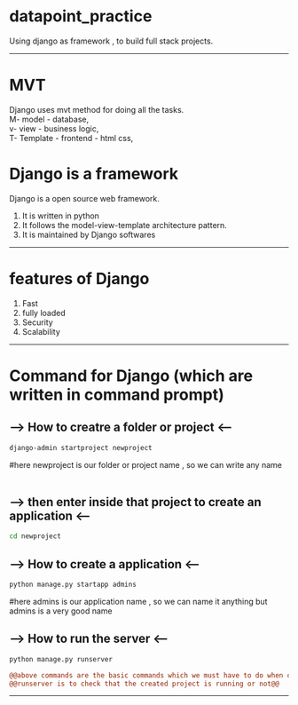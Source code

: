 # datapoint_practice
Using django as framework , to build full stack projects.

----
# MVT
Django uses mvt method for doing all the tasks. <br>
M- model - database, <br>
v- view - business logic, <br> 
T- Template - frontend - html css, <br>

# Django is a framework
Django is a open source web framework. 
1. It is written in python
2. It follows the model-view-template architecture pattern.
3. It is maintained by Django softwares

----
# features of Django
1. Fast
2. fully loaded
3. Security
4. Scalability

----
# Command for Django (which are written in command prompt)

## --> How to creatre a folder or project <-- <br>
```bash
django-admin startproject newproject
```
#here newproject is our folder or project name , so we can write any name <br><br>
## --> then enter inside that project to create an application <--
```bash
cd newproject
```

## --> How to create a application <-- <br>
```bash
python manage.py startapp admins
```
#here admins is our application name , so we can name it anything but admins is a very good name <br>

## --> How to run the server <-- <br>
```bash
python manage.py runserver 
```

```diff
@@above commands are the basic commands which we must have to do when creating aproject@@
@@runserver is to check that the created project is running or not@@
```
-------
